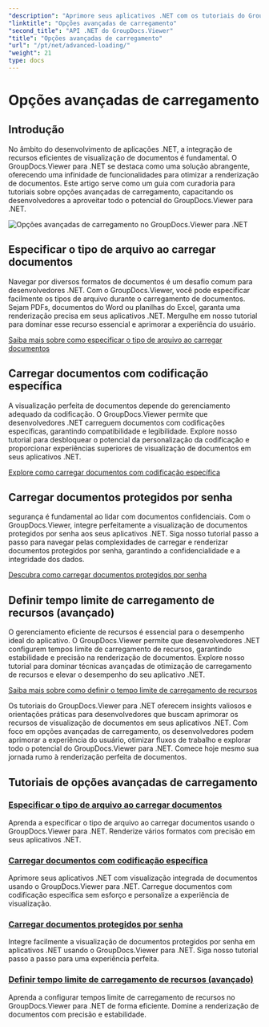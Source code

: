 ```yaml
---
"description": "Aprimore seus aplicativos .NET com os tutoriais do GroupDocs.Viewer para .NET. Aprenda a especificar tipos de arquivo, gerenciar codificações, carregar documentos protegidos por senha e muito mais."
"linktitle": "Opções avançadas de carregamento"
"second_title": "API .NET do GroupDocs.Viewer"
"title": "Opções avançadas de carregamento"
"url": "/pt/net/advanced-loading/"
"weight": 21
type: docs
---
```

# Opções avançadas de carregamento

## Introdução

No âmbito do desenvolvimento de aplicações .NET, a integração de recursos eficientes de visualização de documentos é fundamental. O GroupDocs.Viewer para .NET se destaca como uma solução abrangente, oferecendo uma infinidade de funcionalidades para otimizar a renderização de documentos. Este artigo serve como um guia com curadoria para tutoriais sobre opções avançadas de carregamento, capacitando os desenvolvedores a aproveitar todo o potencial do GroupDocs.Viewer para .NET.

![Opções avançadas de carregamento no GroupDocs.Viewer para .NET](/viewer/advanced-loading/image.png)
## Especificar o tipo de arquivo ao carregar documentos
Navegar por diversos formatos de documentos é um desafio comum para desenvolvedores .NET. Com o GroupDocs.Viewer, você pode especificar facilmente os tipos de arquivo durante o carregamento de documentos. Sejam PDFs, documentos do Word ou planilhas do Excel, garanta uma renderização precisa em seus aplicativos .NET. Mergulhe em nosso tutorial para dominar esse recurso essencial e aprimorar a experiência do usuário.

[Saiba mais sobre como especificar o tipo de arquivo ao carregar documentos](./specify-file-type/)

## Carregar documentos com codificação específica
A visualização perfeita de documentos depende do gerenciamento adequado da codificação. O GroupDocs.Viewer permite que desenvolvedores .NET carreguem documentos com codificações específicas, garantindo compatibilidade e legibilidade. Explore nosso tutorial para desbloquear o potencial da personalização da codificação e proporcionar experiências superiores de visualização de documentos em seus aplicativos .NET.

[Explore como carregar documentos com codificação específica](./load-documents-encoding/)

## Carregar documentos protegidos por senha
segurança é fundamental ao lidar com documentos confidenciais. Com o GroupDocs.Viewer, integre perfeitamente a visualização de documentos protegidos por senha aos seus aplicativos .NET. Siga nosso tutorial passo a passo para navegar pelas complexidades de carregar e renderizar documentos protegidos por senha, garantindo a confidencialidade e a integridade dos dados.

[Descubra como carregar documentos protegidos por senha](./load-password-protected-document/)

## Definir tempo limite de carregamento de recursos (avançado)
O gerenciamento eficiente de recursos é essencial para o desempenho ideal do aplicativo. O GroupDocs.Viewer permite que desenvolvedores .NET configurem tempos limite de carregamento de recursos, garantindo estabilidade e precisão na renderização de documentos. Explore nosso tutorial para dominar técnicas avançadas de otimização de carregamento de recursos e elevar o desempenho do seu aplicativo .NET.

[Saiba mais sobre como definir o tempo limite de carregamento de recursos](./set-resource-loading-timeout/)

Os tutoriais do GroupDocs.Viewer para .NET oferecem insights valiosos e orientações práticas para desenvolvedores que buscam aprimorar os recursos de visualização de documentos em seus aplicativos .NET. Com foco em opções avançadas de carregamento, os desenvolvedores podem aprimorar a experiência do usuário, otimizar fluxos de trabalho e explorar todo o potencial do GroupDocs.Viewer para .NET. Comece hoje mesmo sua jornada rumo à renderização perfeita de documentos.
## Tutoriais de opções avançadas de carregamento
### [Especificar o tipo de arquivo ao carregar documentos](./specify-file-type/)
Aprenda a especificar o tipo de arquivo ao carregar documentos usando o GroupDocs.Viewer para .NET. Renderize vários formatos com precisão em seus aplicativos .NET.
### [Carregar documentos com codificação específica](./load-documents-encoding/)
Aprimore seus aplicativos .NET com visualização integrada de documentos usando o GroupDocs.Viewer para .NET. Carregue documentos com codificação específica sem esforço e personalize a experiência de visualização.
### [Carregar documentos protegidos por senha](./load-password-protected-document/)
Integre facilmente a visualização de documentos protegidos por senha em aplicativos .NET usando o GroupDocs.Viewer para .NET. Siga nosso tutorial passo a passo para uma experiência perfeita.
### [Definir tempo limite de carregamento de recursos (avançado)](./set-resource-loading-timeout/)
Aprenda a configurar tempos limite de carregamento de recursos no GroupDocs.Viewer para .NET de forma eficiente. Domine a renderização de documentos com precisão e estabilidade.